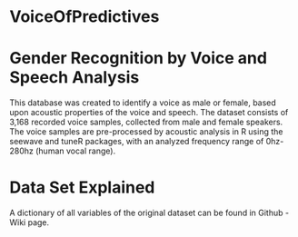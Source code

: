 # VoiceOfPredictives

# Gender Recognition by Voice and Speech Analysis
This database was created to identify a voice as male or female, based upon acoustic properties of the voice and speech. The dataset consists of 3,168 recorded voice samples, collected from male and female speakers. The voice samples are pre-processed by acoustic analysis in R using the seewave and tuneR packages, with an analyzed frequency range of 0hz-280hz (human vocal range).

# Data Set Explained
A dictionary of all variables of the original dataset can be found in Github - Wiki page.
